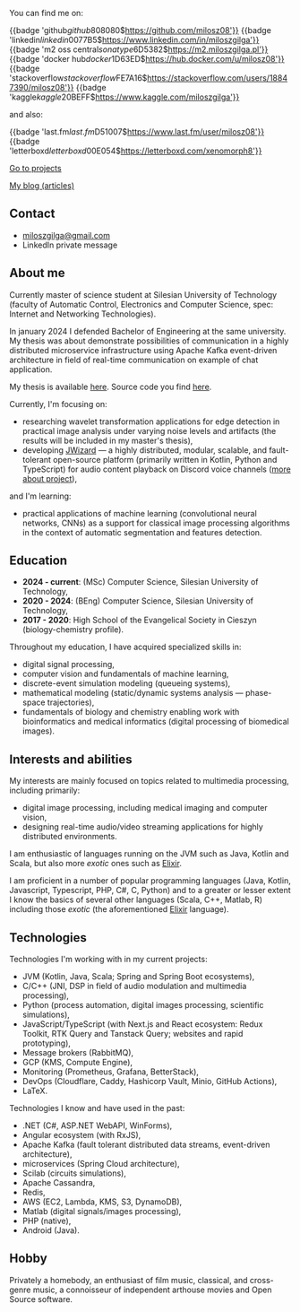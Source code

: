 You can find me on:

{{badge 'github$github$808080$https://github.com/milosz08'}}
{{badge 'linkedin$linkedin$0077B5$https://www.linkedin.com/in/miloszgilga'}}
{{badge 'm2 oss central$sonatype$6D5382$https://m2.miloszgilga.pl'}}
{{badge 'docker hub$docker$1D63ED$https://hub.docker.com/u/milosz08'}}
{{badge 'stackoverflow$stackoverflow$FE7A16$https://stackoverflow.com/users/18847390/milosz08'}}
{{badge 'kaggle$kaggle$20BEFF$https://www.kaggle.com/miloszgilga'}}

and also:

{{badge 'last.fm$last.fm$D51007$https://www.last.fm/user/milosz08'}}
{{badge 'letterboxd$letterboxd$00E054$https://letterboxd.com/xenomorph8'}}

[Go to projects](/projects)

[My blog (articles)](https://www.linkedin.com/in/miloszgilga/recent-activity/articles)

## Contact

* [miloszgilga@gmail.com](mailto:miloszgilga@gmail.com)
* LinkedIn private message

## About me

Currently master of science student at Silesian University of Technology (faculty of Automatic Control, Electronics and
Computer Science, spec: Internet and Networking Technologies).

In january 2024 I defended Bachelor of Engineering at the same university. My thesis was about demonstrate possibilities
of communication in a highly distributed microservice infrastructure using Apache Kafka event-driven architecture in
field of real-time communication on example of chat application.

My thesis is available [here](https://github.com/visphere/visphere-thesis).
Source code you find [here](https://github.com/visphere).

Currently, I'm focusing on:

* researching wavelet transformation applications for edge detection in practical image analysis under varying noise
  levels and artifacts (the results will be included in my master's thesis),
* developing [JWizard](https://github.com/jwizard-bot) — a highly distributed, modular, scalable, and fault-tolerant
  open-source platform (primarily written in Kotlin, Python and TypeScript) for audio content playback on Discord voice
  channels ([more about project](/project/jwizard)),

and I'm learning:

* practical applications of machine learning (convolutional neural networks, CNNs) as a support for classical image
  processing algorithms in the context of automatic segmentation and features detection.

## Education

* **2024 - current**: (MSc) Computer Science, Silesian University of Technology,
* **2020 - 2024**: (BEng) Computer Science, Silesian University of Technology,
* **2017 - 2020**: High School of the Evangelical Society in Cieszyn (biology-chemistry profile).

Throughout my education, I have acquired specialized skills in:

* digital signal processing,
* computer vision and fundamentals of machine learning,
* discrete-event simulation modeling (queueing systems),
* mathematical modeling (static/dynamic systems analysis — phase-space trajectories),
* fundamentals of biology and chemistry enabling work with bioinformatics and medical informatics (digital processing of
  biomedical images).

## Interests and abilities

My interests are mainly focused on topics related to multimedia processing, including primarily:

* digital image processing, including medical imaging and computer vision,
* designing real-time audio/video streaming applications for highly distributed environments.

I am enthusiastic of languages running on the JVM such as Java, Kotlin and Scala, but also more _exotic_ ones such as
[Elixir](https://elixir-lang.org).

I am proficient in a number of popular programming languages (Java, Kotlin, Javascript, Typescript, PHP, C#, C, Python)
and to a greater or lesser extent I know the basics of several other languages (Scala, C++, Matlab, R) including those
_exotic_ (the aforementioned [Elixir](https://elixir-lang.org) language).

## Technologies

Technologies I'm working with in my current projects:

* JVM (Kotlin, Java, Scala; Spring and Spring Boot ecosystems),
* C/C++ (JNI, DSP in field of audio modulation and multimedia processing),
* Python (process automation, digital images processing, scientific simulations),
* JavaScript/TypeScript (with Next.js and React ecosystem: Redux Toolkit, RTK Query and Tanstack Query;
  websites and rapid prototyping),
* Message brokers (RabbitMQ),
* GCP (KMS, Compute Engine),
* Monitoring (Prometheus, Grafana, BetterStack),
* DevOps (Cloudflare, Caddy, Hashicorp Vault, Minio, GitHub Actions),
* LaTeX.

Technologies I know and have used in the past:

* .NET (C#, ASP.NET WebAPI, WinForms),
* Angular ecosystem (with RxJS),
* Apache Kafka (fault tolerant distributed data streams, event-driven architecture),
* microservices (Spring Cloud architecture),
* Scilab (circuits simulations),
* Apache Cassandra,
* Redis,
* AWS (EC2, Lambda, KMS, S3, DynamoDB),
* Matlab (digital signals/images processing),
* PHP (native),
* Android (Java).

## Hobby

Privately a homebody, an enthusiast of film music, classical, and cross-genre music, a connoisseur of independent
arthouse movies and Open Source software.
